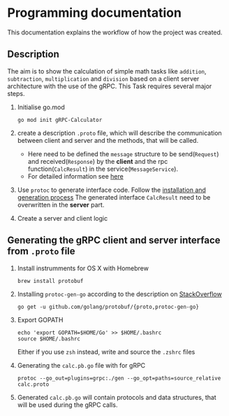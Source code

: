 # Programming documentation

This documentation explains the workflow of how the project was created. 

## Description

The aim is to show the calculation of simple math tasks like `addition`, `subtraction`, `multiplication` and `division` based on a client server architecture with the use of the gRPC.
This Task requires several major steps.

1. Initialise go.mod

    ```shell script
    go mod init gRPC-Calculator
    ```

1. create a description `.proto` file, which will describe the communication between client and server and the methods, that will be called.
    - Here need to be defined the `message` structure to be send(`Request`) and received(`Response`) by the **client** and the rpc function(`CalcResult`) in the service(`MessageService`).
    - For detailed information see [here](https://grpc.io/docs/what-is-grpc/introduction/)
1. Use `protoc` to generate interface code. Follow the [installation and generation process](#protogenerration)
 The generated interface `CalcResult` need to be overwritten in the **server** part.

1. Create a server and client logic

## Generating the gRPC client and server interface from `.proto` file <a id="protogenerration"></a>
1. Install instrumments for OS X with Homebrew
    ```shell script
    brew install protobuf
    ```

1. Installing `protoc-gen-go` according to the description on [StackOverflow](https://stackoverflow.com/questions/57700860/protoc-gen-go-program-not-found-or-is-not-executable)
    ```shell script
    go get -u github.com/golang/protobuf/{proto,protoc-gen-go}
    ```

1. Export GOPATH
    ```shell script
    echo 'export GOPATH=$HOME/Go' >> $HOME/.bashrc
    source $HOME/.bashrc
    ```
    Either if you use `zsh` instead, write and source the `.zshrc` files

1. Generating the `calc.pb.go` file with for gRPC
    ```shell script
    protoc --go_out=plugins=grpc:./gen --go_opt=paths=source_relative calc.proto
    ```
    [//]: <Like> (<--protoc -I . --go_out=/Users/chernykh_alexander/go/src/tutorial/ calc.proto-->)

1. Generated `calc.pb.go` will contain protocols and data structures, that will be used during the gRPC calls.
